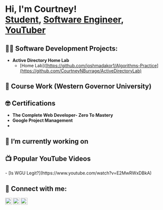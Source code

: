 <h1>Hi, I'm Courtney! <br/><a href="https://github.com/CourtneyNBurrage">Student</a>, <a href="https://www.linkedin.com/in/cnburrage/">Software Engineer</a>, <a href="https://www.youtube.com/c/CourtneyBurrage">YouTuber</a></h1>

<h2>👨‍💻 Software Development Projects:</h2>

- <b>Active Directory Home Lab</b>
  - [Home Lab]([https://github.com/joshmadakor1/Algorithms-Practice](https://github.com/CourtneyNBurrage/ActiveDirectoryLab)
 
<h2> 🏫 Course Work (Western Governor University)</h2>

<h2> 🤓 Certifications</h2>

- <b>The Complete Web Developer- Zero To Mastery</b>
- <b>Google Project Management</b>
- 

    
<h2>🔭 I’m currently working on</h2>

<h2>📺 Popular YouTube Videos</h2>
- [Is WGU Legit?](https://www.youtube.com/watch?v=E2MwRWxDBkA)

<h2> 🤳 Connect with me:</h2>

[<img align="left" alt="JoshMadakor | YouTube" width="22px" src="https://cdn.jsdelivr.net/npm/simple-icons@v3/icons/youtube.svg" />][youtube]
[<img align="left" alt="JoshMadakor | LinkedIn" width="22px" src="https://cdn.jsdelivr.net/npm/simple-icons@v3/icons/linkedin.svg" />][linkedin]
[<img align="left" alt="JoshMadakor | Instagram" width="22px" src="https://cdn.jsdelivr.net/npm/simple-icons@v3/icons/instagram.svg" />][instagram]

[youtube]: https://www.youtube.com/c/CourtneyBurrage
[instagram]: https://www.instagram.com/cburrage8/
[linkedin]: https://linkedin.com/in/cburrage

<!--
**courtneynburrage/courtneyburrage** is a ✨ _special_ ✨ repository because its `README.md` (this file) appears on your GitHub profile.

Here are some ideas to get you started:

- 🔭 I’m currently working on ...
- 🌱 I’m currently learning ...
- 👯 I’m looking to collaborate on ...
- 🤔 I’m looking for help with ...
- 💬 Ask me about ...
- 📫 How to reach me: ...
- 😄 Pronouns: ...
- ⚡ Fun fact: ...
-->
